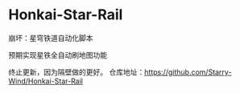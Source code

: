 # Honkai-Star-Rail
崩坏：星穹铁道自动化脚本

预期实现星铁全自动刷地图功能

终止更新，因为隔壁做的更好。
仓库地址：https://github.com/Starry-Wind/Honkai-Star-Rail

